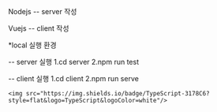 Nodejs -- server 작성

Vuejs -- client 작성





*local 실행 환경

  -- server 실행
    1.cd server
    2.npm run test
    
  -- client 실행
    1.cd client
    2.npm run serve

    <img src="https://img.shields.io/badge/TypeScript-3178C6?style=flat&logo=TypeScript&logoColor=white"/>

